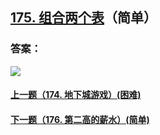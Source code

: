 ## [175. 组合两个表](https://leetcode-cn.com/problems/combine-two-tables/)（简单）





### 答案：



![](https://img-blog.csdnimg.cn/20200807155236311.png)

#### [上一题（174. 地下城游戏）(困难)](https://github.com/sdwwld/leetCode/blob/master/src/main/java/com/wld/java/leetcode/leetCode0174.md)

#### [下一题（176. 第二高的薪水）(简单)](https://github.com/sdwwld/leetCode/blob/master/src/main/java/com/wld/java/leetcode/leetCode0176.md)